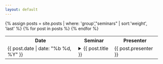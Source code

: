 ```yaml
---
layout: default
---
```

<table>
 <tr>
   <th class="date">Date</th>
   <th class="title">Seminar</th>
   <th class="presenter">Presenter</th>
 </tr>
{% assign posts = site.posts | where: 'group',"seminars" | sort:'weight', 'last' %}
{% for post in posts %}
<tr>
  <td>{{ post.date | date: "%b %d, %Y" }}</td>
  <td>
    <details>
      <summary><a>{{ post.title }}</a></summary>
      {{ post.content }}
    </details>
  </td>
  <td>{{ post.presenter }}</td>
</tr>
{% endfor %}
</table>
